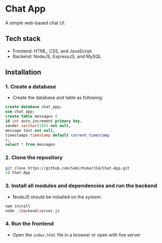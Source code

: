 # Chat App
A simple web-based chat UI.

## Tech stack
- Frontend: HTML, CSS, and JavaScript
- Backend: NodeJS, ExpressJS, and MySQL

## Installation
### 1. Create a database
- Create the database and table as following:

```sql
create database chat_app;
use chat_app;
create table messages (
id int auto_increment primary key,
sender varchar(100) not null,
message text not null,
timestamps timestamp default current_timestamp
);
select * from messages
```
### 2. Clone the repository
```sh
git clone https://github.com/SamirKumar314/Chat-App.git
cd Chat-App
```

### 3. Install all modules and dependencies and run the backend
- NodeJS should be installed on the system:
```sh
npm install
node .\backend\server.js
```

### 4. Run the frontend
- Open the `index.html` file in a browser or open with live server